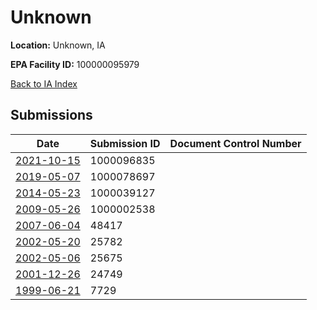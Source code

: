 # Unknown

**Location:** Unknown, IA

**EPA Facility ID:** 100000095979

[Back to IA Index](../../index.md)

## Submissions

| Date | Submission ID | Document Control Number |
|------|--------------|-------------------------|
| [2021-10-15](submissions/1000096835.md) | 1000096835 |  |
| [2019-05-07](submissions/1000078697.md) | 1000078697 |  |
| [2014-05-23](submissions/1000039127.md) | 1000039127 |  |
| [2009-05-26](submissions/1000002538.md) | 1000002538 |  |
| [2007-06-04](submissions/48417.md) | 48417 |  |
| [2002-05-20](submissions/25782.md) | 25782 |  |
| [2002-05-06](submissions/25675.md) | 25675 |  |
| [2001-12-26](submissions/24749.md) | 24749 |  |
| [1999-06-21](submissions/7729.md) | 7729 |  |
